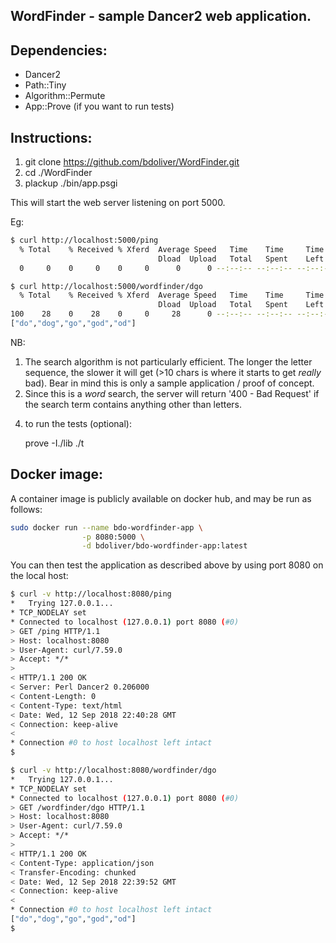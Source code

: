 ## WordFinder - sample Dancer2 web application.

## Dependencies:
* Dancer2
* Path::Tiny
* Algorithm::Permute
* App::Prove (if you want to run tests)

## Instructions:
1. git clone https://github.com/bdoliver/WordFinder.git
2. cd ./WordFinder
3. plackup ./bin/app.psgi

This will start the web server listening on port 5000.

Eg:
```bash
$ curl http://localhost:5000/ping
  % Total    % Received % Xferd  Average Speed   Time    Time     Time  Current
                                 Dload  Upload   Total   Spent    Left  Speed
  0     0    0     0    0     0      0      0 --:--:-- --:--:-- --:--:--     0

$ curl http://localhost:5000/wordfinder/dgo
  % Total    % Received % Xferd  Average Speed   Time    Time     Time  Current
                                 Dload  Upload   Total   Spent    Left  Speed
100    28    0    28    0     0     28      0 --:--:-- --:--:-- --:--:--   112
["do","dog","go","god","od"]
```

NB:
1) The search algorithm is not particularly efficient. The longer the letter
sequence, the slower it will get (>10 chars is where it starts to get _really_
bad). Bear in mind this is only a sample application / proof of concept.
2) Since this is a _word_ search, the server will return '400 - Bad Request'
if the search term contains anything other than letters.

4. to run the tests (optional):

    prove -I./lib ./t


## Docker image:
A container image is publicly available on docker hub,
and may be run as follows:

```bash
sudo docker run --name bdo-wordfinder-app \
                -p 8080:5000 \
                -d bdoliver/bdo-wordfinder-app:latest
```

You can then test the application as described above by using port 8080
on the local host:

```bash
$ curl -v http://localhost:8080/ping
*   Trying 127.0.0.1...
* TCP_NODELAY set
* Connected to localhost (127.0.0.1) port 8080 (#0)
> GET /ping HTTP/1.1
> Host: localhost:8080
> User-Agent: curl/7.59.0
> Accept: */*
>
< HTTP/1.1 200 OK
< Server: Perl Dancer2 0.206000
< Content-Length: 0
< Content-Type: text/html
< Date: Wed, 12 Sep 2018 22:40:28 GMT
< Connection: keep-alive
<
* Connection #0 to host localhost left intact
$

$ curl -v http://localhost:8080/wordfinder/dgo
*   Trying 127.0.0.1...
* TCP_NODELAY set
* Connected to localhost (127.0.0.1) port 8080 (#0)
> GET /wordfinder/dgo HTTP/1.1
> Host: localhost:8080
> User-Agent: curl/7.59.0
> Accept: */*
>
< HTTP/1.1 200 OK
< Content-Type: application/json
< Transfer-Encoding: chunked
< Date: Wed, 12 Sep 2018 22:39:52 GMT
< Connection: keep-alive
<
* Connection #0 to host localhost left intact
["do","dog","go","god","od"]
$
```


